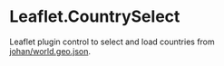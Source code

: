 # Leaflet.CountrySelect
Leaflet plugin control to select and load countries from [johan/world.geo.json](https://github.com/johan/world.geo.json).
